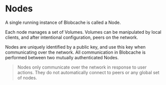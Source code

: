 # Nodes

A single running instance of Blobcache is called a Node.

Each node manages a set of Volumes.
Volumes can be manipulated by local clients, and after intentional configuration, peers on the network.

Nodes are uniquely identified by a public key, and use this key when communicating over the network.
All communication in Blobcache is performed between two mutually authenticated Nodes.

> Nodes only communicate over the network in response to user actions.
> They do not automatically connect to peers or any global set of nodes.
